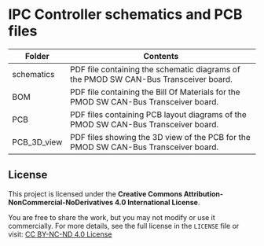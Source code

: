 # IPC Controller schematics and PCB files  

|   Folder    |                                  Contents                                            |
|-------------|--------------------------------------------------------------------------------------|
| schematics  | PDF file containing the schematic diagrams of the PMOD SW CAN-Bus Transceiver board. |
| BOM         | PDF file containing the Bill Of Materials for the PMOD SW CAN-Bus Transceiver board. |
| PCB         | PDF files containing PCB layout diagrams of the PMOD SW CAN-Bus Transceiver board.   |
| PCB_3D_view | PDF files showing the 3D view of the PCB for the PMOD SW CAN-Bus Transceiver board.  |



## License

This project is licensed under the **Creative Commons Attribution-NonCommercial-NoDerivatives 4.0 International License**.

You are free to share the work, but you may not modify or use it commercially. For more details, see the full license in the `LICENSE` file or visit: [CC BY-NC-ND 4.0 License](https://creativecommons.org/licenses/by-nc-nd/4.0/)
